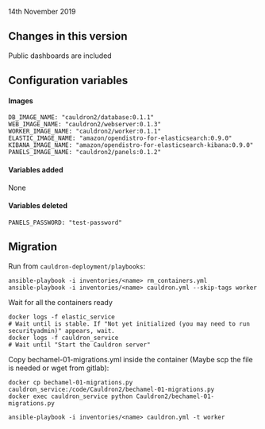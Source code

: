 14th November 2019


## Changes in this version
Public dashboards are included


## Configuration variables

#### Images
```
DB_IMAGE_NAME: "cauldron2/database:0.1.1"
WEB_IMAGE_NAME: "cauldron2/webserver:0.1.3"
WORKER_IMAGE_NAME: "cauldron2/worker:0.1.1"
ELASTIC_IMAGE_NAME: "amazon/opendistro-for-elasticsearch:0.9.0"
KIBANA_IMAGE_NAME: "amazon/opendistro-for-elasticsearch-kibana:0.9.0"
PANELS_IMAGE_NAME: "cauldron2/panels:0.1.2"
```
#### Variables added
None

#### Variables deleted
```
PANELS_PASSWORD: "test-password"
```

## Migration
Run from `cauldron-deployment/playbooks`:
```
ansible-playbook -i inventories/<name> rm_containers.yml
ansible-playbook -i inventories/<name> cauldron.yml --skip-tags worker
```

Wait for all the containers ready
```
docker logs -f elastic_service 
# Wait until is stable. If "Not yet initialized (you may need to run securityadmin)" appears, wait.
docker logs -f cauldron_service 
# Wait until "Start the Cauldron server"
```

Copy bechamel-01-migrations.yml inside the container (Maybe scp the file is needed or wget from gitlab):
```
docker cp bechamel-01-migrations.py cauldron_service:/code/Cauldron2/bechamel-01-migrations.py
docker exec cauldron_service python Cauldron2/bechamel-01-migrations.py
```

```
ansible-playbook -i inventories/<name> cauldron.yml -t worker
```
